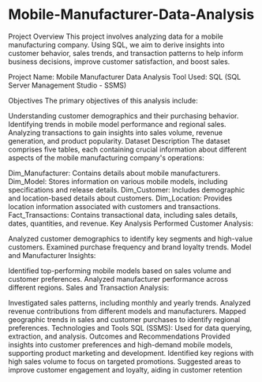 # Mobile-Manufacturer-Data-Analysis

Project Overview
This project involves analyzing data for a mobile manufacturing company. Using SQL, we aim to derive insights into customer behavior, sales trends, and transaction patterns to help inform business decisions, improve customer satisfaction, and boost sales.

Project Name: Mobile Manufacturer Data Analysis
Tool Used: SQL (SQL Server Management Studio - SSMS)

Objectives
The primary objectives of this analysis include:

Understanding customer demographics and their purchasing behavior.
Identifying trends in mobile model performance and regional sales.
Analyzing transactions to gain insights into sales volume, revenue generation, and product popularity.
Dataset Description
The dataset comprises five tables, each containing crucial information about different aspects of the mobile manufacturing company's operations:

Dim_Manufacturer: Contains details about mobile manufacturers.
Dim_Model: Stores information on various mobile models, including specifications and release details.
Dim_Customer: Includes demographic and location-based details about customers.
Dim_Location: Provides location information associated with customers and transactions.
Fact_Transactions: Contains transactional data, including sales details, dates, quantities, and revenue.
Key Analysis Performed
Customer Analysis:

Analyzed customer demographics to identify key segments and high-value customers.
Examined purchase frequency and brand loyalty trends.
Model and Manufacturer Insights:

Identified top-performing mobile models based on sales volume and customer preferences.
Analyzed manufacturer performance across different regions.
Sales and Transaction Analysis:

Investigated sales patterns, including monthly and yearly trends.
Analyzed revenue contributions from different models and manufacturers.
Mapped geographic trends in sales and customer purchases to identify regional preferences.
Technologies and Tools
SQL (SSMS): Used for data querying, extraction, and analysis.
Outcomes and Recommendations
Provided insights into customer preferences and high-demand mobile models, supporting product marketing and development.
Identified key regions with high sales volume to focus on targeted promotions.
Suggested areas to improve customer engagement and loyalty, aiding in customer retention
